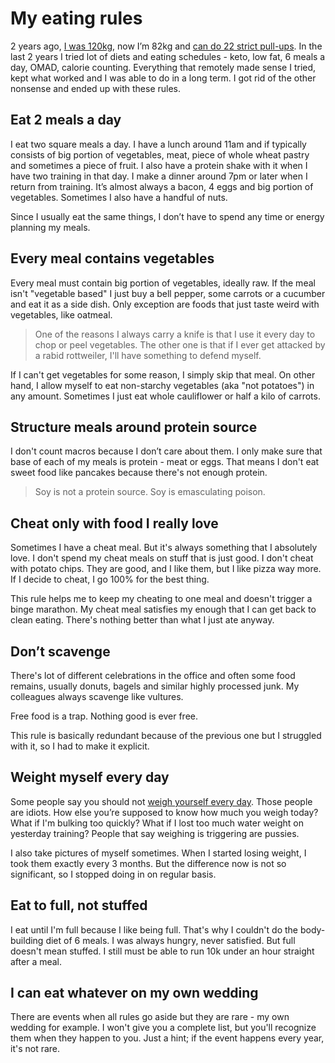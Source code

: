 # My eating rules
2 years ago, [I was 120kg](/media/progress/2016-03-front.png), now I’m 82kg and [can do 22 strict pull-ups](/personal-records#pull-ups). In the last 2 years I tried lot of diets and eating schedules - keto, low fat, 6 meals a day, OMAD, calorie counting. Everything that remotely made sense I tried, kept what worked and I was able to do in a long term. I got rid of the other nonsense and ended up with these rules.

## Eat 2 meals a day
I eat two square meals a day. I have a lunch around 11am and if typically consists of big portion of vegetables, meat, piece of whole wheat pastry and sometimes a piece of fruit. I also have a protein shake with it when I have two training in that day.
I make a dinner around 7pm or later when I return from training. It’s almost always a bacon, 4 eggs and big portion of vegetables. Sometimes I also have a handful of nuts.

Since I usually eat the same things, I don’t have to spend any time or energy planning my meals.

## Every meal contains vegetables
Every meal must contain big portion of vegetables, ideally raw. If the meal isn't "vegetable based" I just buy a bell pepper, some carrots or a cucumber and eat it as a side dish. Only exception are foods that just taste weird with vegetables, like oatmeal.

> One of the reasons I always carry a knife is that I use it every day to chop or peel vegetables. The other one is that if I ever get attacked by a rabid rottweiler, I'll have something to defend myself. 

If I can't get vegetables for some reason, I simply skip that meal. On other hand, I allow myself to eat non-starchy vegetables (aka "not potatoes") in any amount. Sometimes I just eat whole cauliflower or half a kilo of carrots.

## Structure meals around protein source
I don't count macros because I don’t care about them. I only make sure that base of each of my meals is protein - meat or eggs. That means I don't eat sweet food like pancakes because there's not enough protein.

> Soy is not a protein source. Soy is emasculating poison.

## Cheat only with food I really love
Sometimes I have a cheat meal. But it's always something that I absolutely love. I don't spend my cheat meals on stuff that is just good. I don't cheat with potato chips. They are good, and I like them, but I like pizza way more. If I decide to cheat, I go 100% for the best thing.

This rule helps me to keep my cheating to one meal and doesn't trigger a binge marathon. My cheat meal satisfies my enough that I can get back to clean eating. There's nothing better than what I just ate anyway.

## Don’t scavenge
There's lot of different celebrations in the office and often some food remains, usually donuts, bagels and similar highly processed junk. My colleagues always scavenge like vultures.

Free food is a trap. Nothing good is ever free.

This rule is basically redundant because of the previous one but I struggled with it, so I had to make it explicit.

## Weight myself every day

Some people say you should not [weigh yourself every day](/training-log). Those people are idiots. How else you’re supposed to know how much you weigh today? What if I'm bulking too quickly? What if I lost too much water weight on yesterday training? People that say weighing is triggering are pussies.

I also take pictures of myself sometimes. When I started losing weight, I took them exactly every 3 months. But the difference now is not so significant, so I stopped doing in on regular basis.

## Eat to full, not stuffed
I eat until I'm full because I like being full. That's why I couldn't do the body-building diet of 6 meals. I was always hungry, never satisfied. But full doesn't mean stuffed. I still must be able to run 10k under an hour straight after a meal.

## I can eat whatever on my own wedding
There are events when all rules go aside but they are rare - my own wedding for example. I won't give you a complete list, but you'll recognize them when they happen to you. Just a hint; if the event happens every year, it's not rare.

